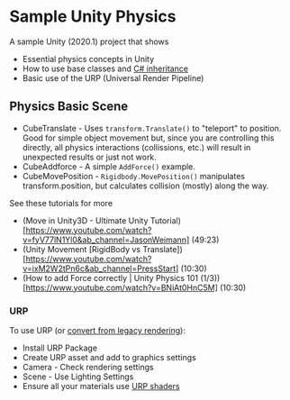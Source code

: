 

# Sample Unity Physics


A sample Unity (2020.1) project that shows

- Essential physics concepts in Unity
- How to use base classes and [C# inheritance](https://learn.unity.com/tutorial/inheritance)
- Basic use of the URP (Universal Render Pipeline)




## Physics Basic Scene

- CubeTranslate - Uses `transform.Translate()` to "teleport" to position. Good for simple object movement but, since you are controlling this directly, all physics interactions (collissions, etc.) will result in unexpected results or just not work.
- CubeAddforce - A simple `AddForce()` example.
- CubeMovePosition - `Rigidbody.MovePosition()` manipulates transform.position, but calculates collision (mostly) along the way.





See these tutorials for more
- (Move in Unity3D - Ultimate Unity Tutorial)[https://www.youtube.com/watch?v=fyV77lN1Yl0&ab_channel=JasonWeimann] (49:23)
- (Unity Movement [RigidBody vs Translate])[https://www.youtube.com/watch?v=ixM2W2tPn6c&ab_channel=PressStart] (10:30)
- (How to add Force correctly | Unity Physics 101 (1/3))[https://www.youtube.com/watch?v=BNiAt0HnC5M] (10:30)




### URP

To use URP (or [convert from legacy rendering](https://docs.unity3d.com/Packages/com.unity.render-pipelines.universal@7.1/manual/InstallURPIntoAProject.html)):

- Install URP Package
- Create URP asset and add to graphics settings
- Camera - Check rendering settings
- Scene - Use Lighting Settings
- Ensure all your materials use [URP shaders](https://docs.unity3d.com/Packages/com.unity.render-pipelines.universal@7.1/manual/upgrading-your-shaders.html)

